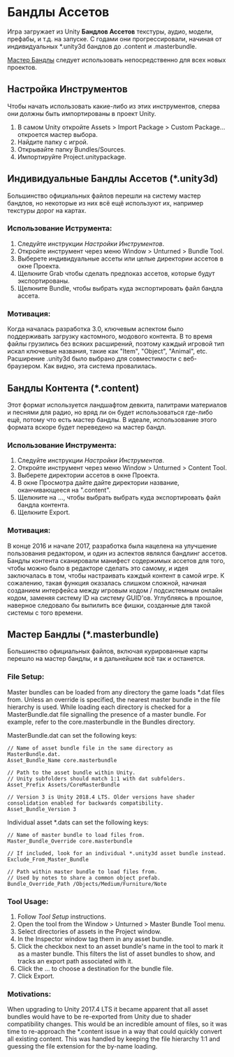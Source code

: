 Бандлы Ассетов
=============

Игра загружает из Unity __Бандлов Ассетов__ текстуры, аудио, модели, префабы, и т.д. на запуске. С годами они прогрессировали, начиная от индивидуальных *.unity3d бандлов до .content и .masterbundle.

[Мастер Бандлы](#master-bundles) следует использовать непосредственно для всех новых проектов.

Настройка Инструментов
----------

Чтобы начать использовать какие-либо из этих инструментов, сперва они должны быть импортированы в проект Unity.

1. В самом Unity откройте Assets > Import Package > Custom Package... откроется мастер выбора.
1. Найдите папку с игрой.
3. Открывайте папку Bundles/Sources.
4. Импортируйте Project.unitypackage.

Индивидуальные Бандлы Ассетов (*.unity3d)
-----------------------------------

Большинство официальных файлов перешли на систему мастер бандлов, но некоторые из них всё ещё используют их, например текстуры дорог на картах.

### Использование Иструмента:

1. Следуйте инструкции _Настройки Инструментов_.
2. Откройте инструмент через меню Window > Unturned > Bundle Tool.
3. Выберете индивидуальные ассеты или целые директории ассетов в окне Проекта.
4. Щелкните Grab чтобы сделать предпоказ ассетов, которые будут экспортированы.
5. Щелкните Bundle, чтобы выбрать куда экспортировать файл бандла ассета.

### Мотивация:

Когда началась разработка 3.0, ключевым аспектом было поддерживать загрузку кастомного, модового контента. В то время файлы грузились без всяких расширений, поэтому каждый игровой тип искал ключевые названия, такие как "Item", "Object", "Animal", etc. Расширение .unity3d было выбрано для совместимости с веб-браузером. Как видно, эта система провалилась.

Бандлы Контента (*.content)
---------------------------

Этот формат используется ландшафтом девкита, палитрами материалов и песнями для радио, но вряд ли он будет использоваться где-либо ещё, потому что есть мастер бандлы. В идеале, использование этого формата вскоре будет переведено на мастер бандл.

### Использование Инструмента:

1. Следуйте инструкции _Настройки Инструментов_.
2. Откройте инструмент через меню Window > Unturned > Content Tool.
3. Выберете директории ассетов в окне Проекта.
4. В окне Просмотра дайте дайте директории название, оканчивающееся на ".content".
5. Щелкните на ..., чтобы выбрать выбрать куда экспортировать файл бандла контента.
6. Щелкните Export.

### Мотивация:

В конце 2016 и начале 2017, разработка была нацелена на улучшение пользования редактором, и один из аспектов являлся бандлинг ассетов. Бандлы контента сканировали манифест содержимых ассетов для того, чтобы можно было в редакторе сделать это самому, и идея заключалась в том, чтобы настраивать каждый контент в самой игре. К сожалению, такая функция оказалась слишком сложной, начиная созданием интерфейса между игровым кодом / подсистемным онлайн кодом, заменяя систему ID на систему GUID'ов. Углубляясь в прошлое, наверное следовало бы выпилить все фишки, созданные для такой системы с того времени.

Мастер Бандлы (*.masterbundle)
-------------------------------

Большинство официальных файлов, включая курированные карты перешло на мастер бандлы, и в дальнейшем всё так и останется.

### File Setup:

Master bundles can be loaded from any directory the game loads *.dat files from. Unless an override is specified, the nearest master bundle in the file hierarchy is used. While loading each directory is checked for a MasterBundle.dat file signalling the presence of a master bundle. For example, refer to the core.masterbundle in the Bundles directory.

MasterBundle.dat can set the following keys:

	// Name of asset bundle file in the same directory as MasterBundle.dat.
	Asset_Bundle_Name core.masterbundle

	// Path to the asset bundle within Unity.
	// Unity subfolders should match 1:1 with dat subfolders.
	Asset_Prefix Assets/CoreMasterBundle

	// Version 3 is Unity 2018.4 LTS. Older versions have shader consolidation enabled for backwards compatibility.
	Asset_Bundle_Version 3

Individual asset *.dats can set the following keys:

	// Name of master bundle to load files from.
	Master_Bundle_Override core.masterbundle

	// If included, look for an individual *.unity3d asset bundle instead.
	Exclude_From_Master_Bundle

	// Path within master bundle to load files from.
	// Used by notes to share a common object prefab.
	Bundle_Override_Path /Objects/Medium/Furniture/Note

### Tool Usage:

1. Follow _Tool Setup_ instructions.
2. Open the tool from the Window > Unturned > Master Bundle Tool menu.
3. Select directories of assets in the Project window.
4. In the Inspector window tag them in any asset bundle.
5. Click the checkbox next to an asset bundle's name in the tool to mark it as a master bundle. This filters the list of asset bundles to show, and tracks an export path associated with it.
6. Click the ... to choose a destination for the bundle file.
7. Click Export.

### Motivations:

When upgrading to Unity 2017.4 LTS it became apparent that all asset bundles would have to be re-exported from Unity due to shader compatibility changes. This would be an incredible amount of files, so it was time to re-approach the *.content issue in a way that could quickly convert all existing content. This was handled by keeping the file hierarchy 1:1 and guessing the file extension for the by-name loading.
